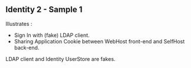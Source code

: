 ## Identity 2 - Sample 1

Illustrates : 

* Sign In with (fake) LDAP client.
* Sharing Application Cookie between WebHost front-end and SelfHost back-end.

LDAP client and Identity UserStore are fakes.
